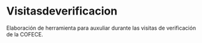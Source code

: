 # Visitasdeverificacion
Elaboración de herramienta para auxuliar durante las visitas de verificación de la COFECE.
